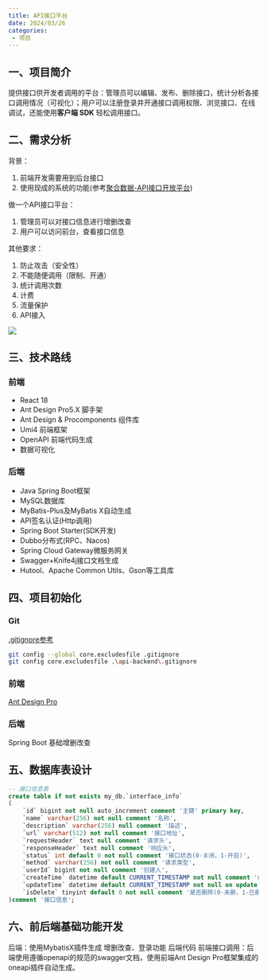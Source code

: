 ```yaml
---
title: API接口平台
date: 2024/03/26
categories:
 - 项目
---
```

## 一、项目简介
提供接口供开发者调用的平台：管理员可以编辑、发布、删除接口，统计分析各接口调用情况（可视化）；用户可以注册登录并开通接口调用权限、浏览接口、在线调试，还能使用**客户端 SDK** 轻松调用接口。

## 二、需求分析
背景：
1. 前端开发需要用到后台接口
2. 使用现成的系统的功能(参考[聚合数据-API接口开放平台](https://www.juhe.cn/))

做一个API接口平台：
1. 管理员可以对接口信息进行增删改查
2. 用户可以访问前台，查看接口信息

其他要求：
1. 防止攻击（安全性）
2. 不能随便调用（限制、开通）
3. 统计调用次数
4. 计费
5. 流量保护
6. API接入

![](/image/2024032601.png)

## 三、技术路线
### 前端
- React 18
- Ant Design Pro5.X 脚手架
- Ant Design & Procomponents 组件库
- Umi4 前端框架
- OpenAPI 前端代码生成
- 数据可视化

### 后端
- Java Spring Boot框架
- MySQL数据库
- MyBatis-Plus及MyBatis X自动生成
- API签名认证(Http调用)
- Spring Boot Starter(SDK开发)
- Dubbo分布式(RPC、Nacos)
- Spring Cloud Gateway微服务网关
- Swagger+Knife4j接口文档生成
- Hutool、Apache Common Utils、Gson等工具库

## 四、项目初始化
### Git
[.gitignore参考](https://github.com/github/gitignore)
```bash
git config --global core.excludesfile .gitignore
git config core.excludesfile .\api-backend\.gitignore
```

### 前端
[Ant Design Pro](https://pro.ant.design/zh-CN/)

### 后端
Spring Boot 基础增删改查

## 五、数据库表设计
```sql
-- 接口信息表
create table if not exists my_db.`interface_info`
(
    `id` bigint not null auto_increment comment '主键' primary key,
    `name` varchar(256) not null comment '名称',
    `description` varchar(256) null comment '描述',
    `url` varchar(512) not null comment '接口地址',
    `requestHeader` text null comment '请求头',
    `responseHeader` text null comment '响应头',
    `status` int default 0 not null comment '接口状态(0-关闭，1-开启)',
    `method` varchar(256) not null comment '请求类型',
    `userId` bigint not null comment '创建人',
    `createTime` datetime default CURRENT_TIMESTAMP not null comment '创建时间',
    `updateTime` datetime default CURRENT_TIMESTAMP not null on update CURRENT_TIMESTAMP comment '更新时间',
    `isDelete` tinyint default 0 not null comment '是否删除(0-未删，1-已删)'
)comment '接口信息';
```

## 六、前后端基础功能开发
后端：使用MybatisX插件生成 增删改查、登录功能 后端代码
前端接口调用：后端使用遵循openapi的规范的swagger文档，使用前端Ant Design Pro框架集成的oneapi插件自动生成。

## 
